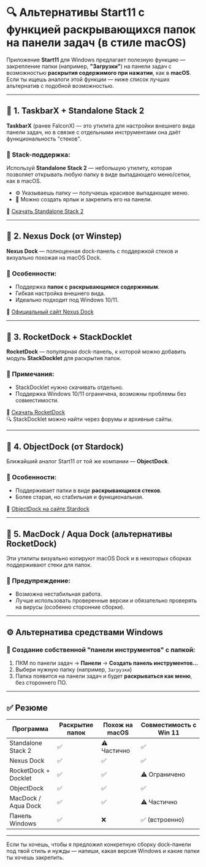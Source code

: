 # 🔍 Альтернативы Start11 с функцией раскрывающихся папок на панели задач (в стиле macOS)

Приложение **Start11** для Windows предлагает полезную функцию — закрепление папки (например, **"Загрузки"**) на панели задач с возможностью **раскрытия содержимого при нажатии**, как в **macOS**. Если ты ищешь аналоги этой функции — ниже список лучших альтернатив с подобной возможностью.

---

## 🧩 1. TaskbarX + Standalone Stack 2

**TaskbarX** (ранее FalconX) — это утилита для настройки внешнего вида панели задач, но в связке с отдельными инструментами она даёт функциональность "стеков".

### 🔹 Stack-поддержка:
Используй **Standalone Stack 2** — небольшую утилиту, которая позволяет открывать любую папку в виде выпадающего меню/сетки, как в macOS.

- ⚙️ Указываешь папку — получаешь красивое выпадающее меню.
- 📎 Можно создать ярлык и закрепить его на панели.

🔗 [Скачать Standalone Stack 2](https://www.chrisnsoft.com/standalonestack/)

---

## 🧩 2. Nexus Dock (от Winstep)

**Nexus Dock** — полноценная dock-панель с поддержкой стеков и визуально похожая на macOS Dock.

### 🔹 Особенности:
- Поддержка **папок с раскрывающимся содержимым**.
- Гибкая настройка внешнего вида.
- Идеально подходит под Windows 10/11.

🔗 [Официальный сайт Nexus Dock](https://www.winstep.net/nexus.asp)

---

## 🧩 3. RocketDock + StackDocklet

**RocketDock** — популярная dock-панель, к которой можно добавить модуль **StackDocklet** для раскрытия папок.

### 🔹 Примечания:
- StackDocklet нужно скачивать отдельно.
- Поддержка Windows 10/11 ограничена, возможны проблемы без совместимости.

🔗 [Скачать RocketDock](https://rocketdock.en.softonic.com)  
🔍 StackDocklet можно найти через форумы и архивные сайты.

---

## 🧩 4. ObjectDock (от Stardock)

Ближайший аналог Start11 от той же компании — **ObjectDock**.

### 🔹 Особенности:
- Поддерживает папки в виде **раскрывающихся стеков**.
- Более старая, но стабильная и функциональная.

🔗 [ObjectDock на сайте Stardock](https://www.stardock.com/products/objectdock/)

---

## 🧩 5. MacDock / Aqua Dock (альтернативы RocketDock)

Эти утилиты визуально копируют macOS Dock и в некоторых сборках поддерживают стеки для папок.

### 🔹 Предупреждение:
- Возможна нестабильная работа.
- Лучше использовать проверенные версии и обязательно проверять на вирусы (особенно сторонние сборки).

---

## ⚙️ Альтернатива средствами Windows

### 🔹 Создание собственной "панели инструментов" с папкой:

1. ПКМ по панели задач → **Панели** → **Создать панель инструментов…**  
2. Выбери нужную папку (например, `Загрузки`)  
3. Папка появится на панели задач и будет **раскрываться как меню**, без стороннего ПО.

---

## ✅ Резюме

| Программа            | Раскрытие папок | Похож на macOS | Совместимость с Win 11 |
|----------------------|------------------|----------------|-------------------------|
| Standalone Stack 2   | ✅                | ⚠️ Частично     | ✅                       |
| Nexus Dock           | ✅                | ✅              | ✅                       |
| RocketDock + Docklet | ✅                | ✅              | ⚠️ Ограничено           |
| ObjectDock           | ✅                | ✅              | ✅                       |
| MacDock / Aqua Dock  | ✅                | ✅              | ⚠️ Частично             |
| Панель Windows       | ✅                | ❌              | ✅ (встроенно)          |

---

Если ты хочешь, чтобы я предложил конкретную сборку dock-панели под твой стиль и нужды — напиши, какая версия Windows и какие папки ты хочешь закрепить.
